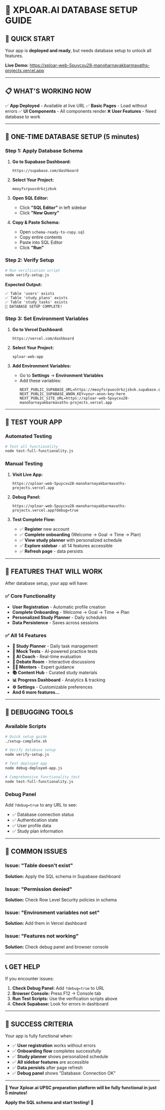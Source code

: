 # 🚀 XPLOAR.AI DATABASE SETUP GUIDE

## 🎯 QUICK START

Your app is **deployed and ready**, but needs database setup to unlock all features.

**Live Demo:** https://xploar-web-5puycxu28-manoharnayakbarmavaths-projects.vercel.app

---

## 📋 WHAT'S WORKING NOW

✅ **App Deployed** - Available at live URL
✅ **Basic Pages** - Load without errors
✅ **UI Components** - All components render
❌ **User Features** - Need database to work

---

## 🔧 ONE-TIME DATABASE SETUP (5 minutes)

### Step 1: Apply Database Schema

1. **Go to Supabase Dashboard:**
   ```
   https://supabase.com/dashboard
   ```

2. **Select Your Project:**
   ```
   meoyfsrpuocdrkzjzbvk
   ```

3. **Open SQL Editor:**
   - Click **"SQL Editor"** in left sidebar
   - Click **"New Query"**

4. **Copy & Paste Schema:**
   - Open `schema-ready-to-copy.sql`
   - Copy entire contents
   - Paste into SQL Editor
   - Click **"Run"**

### Step 2: Verify Setup

```bash
# Run verification script
node verify-setup.js
```

**Expected Output:**
```
✅ Table 'users' exists
✅ Table 'study_plans' exists
✅ Table 'study_tasks' exists
🎉 DATABASE SETUP COMPLETE!
```

### Step 3: Set Environment Variables

1. **Go to Vercel Dashboard:**
   ```
   https://vercel.com/dashboard
   ```

2. **Select Your Project:**
   ```
   xploar-web-app
   ```

3. **Add Environment Variables:**
   - Go to **Settings** → **Environment Variables**
   - Add these variables:
     ```
     NEXT_PUBLIC_SUPABASE_URL=https://meoyfsrpuocdrkzjzbvk.supabase.co
     NEXT_PUBLIC_SUPABASE_ANON_KEY=your-anon-key-here
     NEXT_PUBLIC_SITE_URL=https://xploar-web-5puycxu28-manoharnayakbarmavaths-projects.vercel.app
     ```

---

## 🧪 TEST YOUR APP

### Automated Testing

```bash
# Test all functionality
node test-full-functionality.js
```

### Manual Testing

1. **Visit Live App:**
   ```
   https://xploar-web-5puycxu28-manoharnayakbarmavaths-projects.vercel.app
   ```

2. **Debug Panel:**
   ```
   https://xploar-web-5puycxu28-manoharnayakbarmavaths-projects.vercel.app?debug=true
   ```

3. **Test Complete Flow:**
   - ✅ **Register** new account
   - ✅ **Complete onboarding** (Welcome → Goal → Time → Plan)
   - ✅ **View study planner** with personalized schedule
   - ✅ **Explore sidebar** - all 14 features accessible
   - ✅ **Refresh page** - data persists

---

## 🎯 FEATURES THAT WILL WORK

After database setup, your app will have:

### ✅ **Core Functionality**
- **User Registration** - Automatic profile creation
- **Complete Onboarding** - Welcome → Goal → Time → Plan
- **Personalized Study Planner** - Daily schedules
- **Data Persistence** - Saves across sessions

### ✅ **All 14 Features**
- **📅 Study Planner** - Daily task management
- **🎯 Mock Tests** - AI-powered practice tests
- **🤖 AI Coach** - Real-time evaluation
- **💬 Debate Room** - Interactive discussions
- **👨‍🏫 Mentors** - Expert guidance
- **📚 Content Hub** - Curated study materials
- **📊 Progress Dashboard** - Analytics & tracking
- **⚙️ Settings** - Customizable preferences
- **And 6 more features...**

---

## 🔧 DEBUGGING TOOLS

### Available Scripts

```bash
# Quick setup guide
./setup-complete.sh

# Verify database setup
node verify-setup.js

# Test deployed app
node debug-deployed-app.js

# Comprehensive functionality test
node test-full-functionality.js
```

### Debug Panel

Add `?debug=true` to any URL to see:
- ✅ Database connection status
- ✅ Authentication state
- ✅ User profile data
- ✅ Study plan information

---

## 🚨 COMMON ISSUES

### Issue: "Table doesn't exist"
**Solution:** Apply the SQL schema in Supabase dashboard

### Issue: "Permission denied"
**Solution:** Check Row Level Security policies in schema

### Issue: "Environment variables not set"
**Solution:** Add them in Vercel dashboard

### Issue: "Features not working"
**Solution:** Check debug panel and browser console

---

## 📞 GET HELP

If you encounter issues:

1. **Check Debug Panel:** Add `?debug=true` to URL
2. **Browser Console:** Press F12 → Console tab
3. **Run Test Scripts:** Use the verification scripts above
4. **Check Supabase:** Look for errors in dashboard

---

## 🎉 SUCCESS CRITERIA

Your app is fully functional when:

- ✅ **User registration** works without errors
- ✅ **Onboarding flow** completes successfully
- ✅ **Study planner** shows personalized schedule
- ✅ **All sidebar features** are accessible
- ✅ **Data persists** after page refresh
- ✅ **Debug panel** shows "Database: Connection OK"

---

**🚀 Your Xploar.ai UPSC preparation platform will be fully functional in just 5 minutes!**

**Apply the SQL schema and start testing!** 🎯
